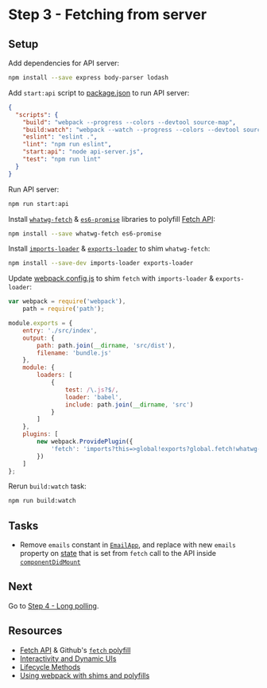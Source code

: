 # Step 3 - Fetching from server

## Setup

Add dependencies for API server:

```sh
npm install --save express body-parser lodash
```

Add `start:api` script to [package.json](package.json) to run API server:

```json
{
  "scripts": {
    "build": "webpack --progress --colors --devtool source-map",
    "build:watch": "webpack --watch --progress --colors --devtool source-map",
    "eslint": "eslint .",
    "lint": "npm run eslint",
    "start:api": "node api-server.js",
    "test": "npm run lint"
  }
}
```

Run API server:

```sh
npm run start:api
```

Install [`whatwg-fetch`](https://github.com/github/fetch) & [`es6-promise`](https://github.com/stefanpenner/es6-promise) libraries to polyfill [Fetch API](https://developer.mozilla.org/en-US/docs/Web/API/Fetch_API):

```sh
npm install --save whatwg-fetch es6-promise
```

Install [`imports-loader`](https://github.com/webpack/imports-loader) & [`exports-loader`](https://github.com/webpack/exports-loader) to shim `whatwg-fetch`:

```sh
npm install --save-dev imports-loader exports-loader
```

Update [webpack.config.js](webpack.config.js) to shim `fetch` with `imports-loader` & `exports-loader`:

```js
var webpack = require('webpack'),
    path = require('path');

module.exports = {
    entry: './src/index',
    output: {
        path: path.join(__dirname, 'src/dist'),
        filename: 'bundle.js'
    },
    module: {
        loaders: [
            {
                test: /\.js?$/,
                loader: 'babel',
                include: path.join(__dirname, 'src')
            }
        ]
    },
    plugins: [
        new webpack.ProvidePlugin({
            'fetch': 'imports?this=>global!exports?global.fetch!whatwg-fetch'
        })
    ]
};
```

Rerun `build:watch` task:

```sh
npm run build:watch
```

## Tasks

- Remove `emails` constant in [`EmailApp`](src/containers/App.js), and replace with new `emails` property on [state](https://facebook.github.io/react/docs/interactivity-and-dynamic-uis.html) that is set from `fetch` call to the API inside [`componentDidMount`](https://facebook.github.io/react/docs/component-specs.html#mounting-componentdidmount)

## Next

Go to [Step 4 - Long polling](https://github.com/benmvp/react-workshop/tree/master/04-polling).

## Resources

- [Fetch API](https://developer.mozilla.org/en-US/docs/Web/API/Fetch_API) & Github's [`fetch` polyfill](https://github.com/github/fetch)
- [Interactivity and Dynamic UIs](https://facebook.github.io/react/docs/interactivity-and-dynamic-uis.html)
- [Lifecycle Methods](https://facebook.github.io/react/docs/component-specs.html#lifecycle-methods)
- [Using webpack with shims and polyfills](http://mts.io/2015/04/08/webpack-shims-polyfills/)
